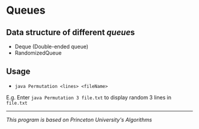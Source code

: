 # Queues

## Data structure of different *queue*s 

- Deque (Double-ended queue)
- RandomizedQueue

## Usage

- `java Permutation <lines> <fileName>`

E.g. Enter `java Permutation 3 file.txt` to display random 3 lines in `file.txt`

--- 

*This program is based on Princeton University's Algorithms*